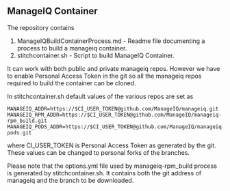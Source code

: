 ## ManageIQ Container 

The repository contains 
1. ManageIQBuildContainerProcess.md - Readme file documenting a process to build 
   a manageiq container.
2. stitchcontainer.sh - Script to build ManageIQ Container.
 
It can work with both public and private manageiq repos. However we have to enable
Personal Access Token in the git so all the manageiq repos required to build the 
container can be cloned.

In stitchcontainer.sh default values of the various repos are set as
  ```
  MANAGEIQ_ADDR=https://$CI_USER_TOKEN@github.com/ManageIQ/manageiq.git
  MANAGEIQ_RPM_ADDR=https://$CI_USER_TOKEN@github.com/ManageIQ/manageiq-rpm_build.git
  MANAGEIQ_PODS_ADDR=https://$CI_USER_TOKEN@github.com/ManageIQ/manageiq-pods.git
  ```
where CI_USER_TOKEN is Personal Access Token as generated by the git. These values can be 
changed to personal forks of the branches.

Please note that the options.yml file used by manageiq-rpm_build process  is generated by 
stitchcontainer.sh. It contains both the git address of manageiq and the branch to be 
downloaded. 
